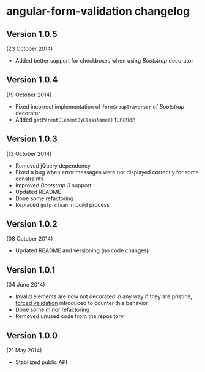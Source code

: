 # angular-form-validation changelog

## Version 1.0.5
(23 October 2014)

- Added better support for checkboxes when using *Bootstrap* decorator

## Version 1.0.4
(19 October 2014)

- Fixed incorrect implementation of `formGroupTraverser` of *Bootstrap* decorator
- Added `getParentElementByClassName()` function

## Version 1.0.3
(13 October 2014)

- Removed jQuery dependency
- Fixed a bug when error messages were not displayed correctly for some constraints
- Improved *Bootstrap 3* support
- Updated README
- Done some refactoring
- Replaced `gulp-clean` in build process

## Version 1.0.2
(08 October 2014)

- Updated README and versioning (no code changes)

## Version 1.0.1
(04 June 2014)

- Invalid elements are now not decorated in any way if they are pristine,
  [forced validation][forced-validation] introduced to counter this behavior
- Done some minor refactoring
- Removed unused code from the repository

## Version 1.0.0
(21 May 2014)

- Stabilized public API


[forced-validation]: ./readme.md#forced-validation
